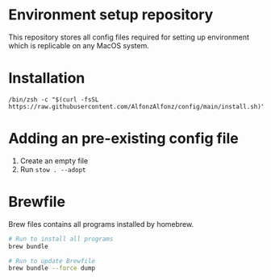 # Environment setup repository

This repository stores all config files required for setting up environment
which is replicable on any MacOS system.

# Installation

```
/bin/zsh -c "$(curl -fsSL https://raw.githubusercontent.com/AlfonzAlfonz/config/main/install.sh)"
```

# Adding an pre-existing config file

1. Create an empty file
2. Run `stow . --adopt`

# Brewfile

Brew files contains all programs installed by homebrew.

```bash
# Run to install all programs
brew bundle

# Run to update Brewfile
brew bundle --force dump
```

